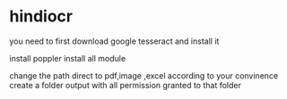 # hindiocr
you need to first download google tesseract and install it

install poppler
install all module 

change the path direct to pdf,image ,excel according to your convinence 
create a folder output with all permission granted to that folder

